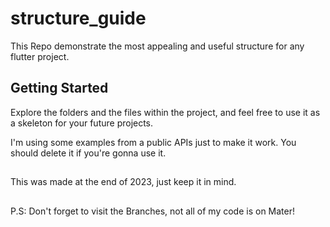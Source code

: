 # structure_guide

This Repo demonstrate the most appealing and useful structure for 
any flutter project.

## Getting Started

Explore the folders and the files within the project, and feel free to use it as a skeleton for your future projects.

I'm using some examples from a public APIs just to make it work. You should delete it if you're gonna use it.

##

This was made at the end of 2023, just keep it in mind.

##
P.S: Don't forget to visit the Branches, not all of my code is on Mater!